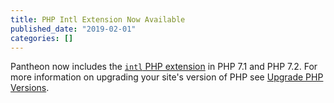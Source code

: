 ```yaml
---
title: PHP Intl Extension Now Available
published_date: "2019-02-01"
categories: []
---
```

Pantheon now includes the [`intl` PHP extension](http://php.net/manual/en/book.intl.php) in PHP 7.1 and PHP 7.2. For more information on upgrading your site's version of PHP see [Upgrade PHP Versions](/guides/php/php-versions).
